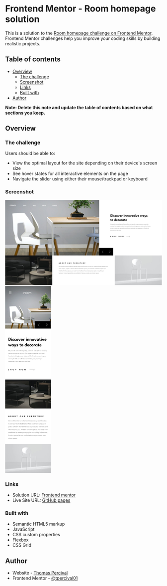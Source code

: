 # Frontend Mentor - Room homepage solution

This is a solution to the [Room homepage challenge on Frontend Mentor](https://www.frontendmentor.io/challenges/room-homepage-BtdBY_ENq). Frontend Mentor challenges help you improve your coding skills by building realistic projects.

## Table of contents

- [Overview](#overview)
  - [The challenge](#the-challenge)
  - [Screenshot](#screenshot)
  - [Links](#links)
  - [Built with](#built-with)
- [Author](#author)

**Note: Delete this note and update the table of contents based on what sections you keep.**

## Overview

### The challenge

Users should be able to:

- View the optimal layout for the site depending on their device's screen size
- See hover states for all interactive elements on the page
- Navigate the slider using either their mouse/trackpad or keyboard

### Screenshot

![screenshot of desktop](./images/screenshot-desktop.png)
<img src="./images/screenshot-mobile.png" height="600px">

### Links

- Solution URL: [Frontend mentor](https://www.frontendmentor.io/challenges/room-homepage-BtdBY_ENq/hub)
- Live Site URL: [GitHub pages](https://tpercival01.github.io/room-homepage/)

### Built with

- Semantic HTML5 markup
- JavaScript
- CSS custom properties
- Flexbox
- CSS Grid

## Author

- Website - [Thomas Percival](https://www.linkedin.com/in/thomaspercival)
- Frontend Mentor - [@tpercival01](https://www.frontendmentor.io/profile/tpercival01)
